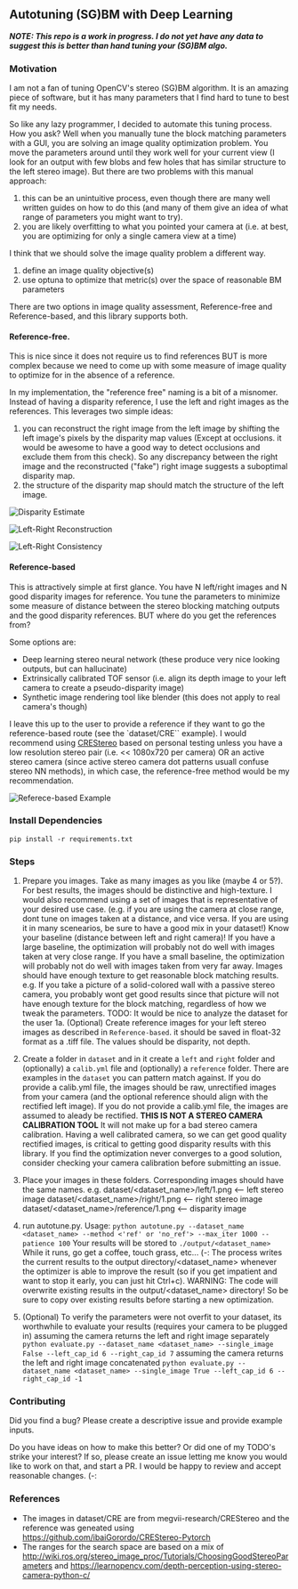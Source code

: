 ## Autotuning (SG)BM with Deep Learning

***NOTE: This repo is a work in progress. I do not yet have any data to suggest this is better than hand tuning your (SG)BM algo.***

### Motivation
I am not a fan of tuning OpenCV's stereo (SG)BM algorithm. It is an amazing piece of software, but it has many parameters that I find hard to tune to best fit my needs.

So like any lazy programmer, I decided to automate this tuning process. How you ask? Well when you manually tune the block matching parameters with a GUI, you are solving an image quality optimization problem. You move the parameters around until they work well for your current view (I look for an output with few blobs and few holes that has similar structure to the left stereo image). But there are two problems with this manual approach:
1. this can be an unintuitive process, even though there are many well written guides on how to do this (and many of them give an idea of what range of parameters you might want to try).
2. you are likely overfitting to what you pointed your camera at (i.e. at best, you are optimizing for only a single camera view at a time)

I think that we should solve the image quality problem a different way. 
1. define an image quality objective(s)
2. use optuna to optimize that metric(s) over the space of reasonable BM parameters

There are two options in image quality assessment, Reference-free and Reference-based, and this library supports both.

#### Reference-free.

This is nice since it does not require us to find references BUT is more complex because we need to come up with some measure of image quality to optimize for in the absence of a reference. 

In my implementation, the "reference free" naming is a bit of a misnomer. Instead of having a disparity reference, I use the left and right images as the references. This leverages two simple ideas:
1. you can reconstruct the right image from the left image by shifting the left image's pixels by the disparity map values (Except at occlusions. it would be awesome to have a good way to detect occlusions and exclude them from this check). So any discrepancy between the right image and the reconstructed ("fake") right image suggests a suboptimal disparity map.
2. the structure of the disparity map should match the structure of the left image.

![Disparity Estimate](https://github.com/jjd9/AutotuneSGBM/blob/main/output/ZED1/disparity_0.png)

![Left-Right Reconstruction](https://github.com/jjd9/AutotuneSGBM/blob/main/output/ZED1/fake_right_0.png)

![Left-Right Consistency](https://github.com/jjd9/AutotuneSGBM/blob/main/output/ZED1/right_error_0.png)

#### Reference-based

This is attractively simple at first glance. You have N left/right images and N good disparity images for reference. You tune the parameters to minimize some measure of distance between the stereo blocking matching outputs and the good disparity references. BUT where do you get the references from?

Some options are:
- Deep learning stereo neural network (these produce very nice looking outputs, but can hallucinate)
- Extrinsically calibrated TOF sensor (i.e. align its depth image to your left camera to create a pseudo-disparity image)
- Synthetic image rendering tool like blender (this does not apply to real camera's though)

I leave this up to the user to provide a reference if they want to go the reference-based route (see the `dataset/CRE`` example). I would recommend using [CREStereo](https://github.com/megvii-research/CREStereo) based on personal testing unless you have a low resolution stereo pair (i.e. << 1080x720 per camera) OR an active stereo camera (since active stereo camera dot patterns usuall confuse stereo NN methods), in which case, the reference-free method would be my recommendation.

![Referece-based Example](https://github.com/jjd9/AutotuneSGBM/blob/main/output/CRE/disparity_0.png)

### Install Dependencies

`pip install -r requirements.txt`

### Steps

1. Prepare you images. Take as many images as you like (maybe 4 or 5?). For best results, the images should be distinctive and high-texture. I would also recommend using a set of images that is representative of your desired use case. (e.g. if you are using the camera at close range, dont tune on images taken at a distance, and vice versa. If you are using it in many scenearios, be sure to have a good mix in your dataset!)
Know your baseline (distance between left and right camera)!
If you have a large baseline, the optimization will probably not do well with images taken at very close range. 
If you have a small baseline, the optimization will probably not do well with images taken from very far away.
Images should have enough texture to get reasonable block matching results. e.g. If you take a picture of a solid-colored wall with a passive stereo camera, you probably wont get good results since that picture will not have enough texture for the block matching, regardless of how we tweak the parameters.
TODO: It would be nice to analyze the dataset for the user
1a. (Optional) Create reference images for your left stereo images as described in `Reference-based`. it should be saved in float-32 format as a .tiff file. The values should be disparity, not depth.

2. Create a folder in `dataset` and in it create a `left` and `right` folder and (optionally) a `calib.yml` file and (optionally) a `reference` folder. There are examples in the `dataset` you can pattern match against. If you do provide a calib.yml file, the images should be raw, unrectified images from your camera (and the optional reference should align with the rectified left image). If you do not provide a calib.yml file, the images are assumed to aleady be rectified. 
**THIS IS NOT A STEREO CAMERA CALIBRATION TOOL** It will not make up for a bad stereo camera calibration. Having a well calibrated camera, so we can get good quality rectified images, is critical to getting good disparity results with this library. If you find the optimization never converges to a good solution, consider checking your camera calibration before submitting an issue.

3. Place your images in these folders. Corresponding images should have the same names. e.g.
dataset/<dataset_name>/left/1.png <-- left stereo image
dataset/<dataset_name>/right/1.png <-- right stereo image
dataset/<dataset_name>/reference/1.png <-- disparity image

4. run autotune.py.
Usage:
`python autotune.py --dataset_name <dataset_name> --method <'ref' or 'no_ref'> --max_iter 1000 --patience 100`
Your results will be stored to `./output/<dataset_name>`
While it runs, go get a coffee, touch grass, etc... (-:
The process writes the current results to the output directory/<dataset_name> whenever the optimizer is able to improve the result (so if you get impatient and want to stop it early, you can just hit Ctrl+c).
WARNING: The code will overwrite existing results in the output/<dataset_name> directory! So be sure to copy over existing results before starting a new optimization.

5. (Optional) To verify the parameters were not overfit to your dataset, its worthwhile to evaluate your results (requires your camera to be plugged in)
assuming the camera returns the left and right image separately
`python evaluate.py --dataset_name <dataset_name> --single_image False --left_cap_id 6 --right_cap_id 7`
assuming the camera returns the left and right image concatenated
`python evaluate.py --dataset_name <dataset_name> --single_image True --left_cap_id 6 --right_cap_id -1`

### Contributing
Did you find a bug? Please create a descriptive issue and provide example inputs.

Do you have ideas on how to make this better? Or did one of my TODO's strike your interest? If so, please create an issue letting me know you would like to work on that, and start a PR. I would be happy to review and accept reasonable changes. (-:

### References
- The images in dataset/CRE are from megvii-research/CREStereo and the reference was geneated using https://github.com/ibaiGorordo/CREStereo-Pytorch
- The ranges for the search space are based on a mix of http://wiki.ros.org/stereo_image_proc/Tutorials/ChoosingGoodStereoParameters and https://learnopencv.com/depth-perception-using-stereo-camera-python-c/
